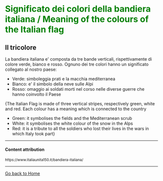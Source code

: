 <h1 style="color:green;"> Significato dei colori della bandiera italiana / Meaning of the colours of the Italian flag </h1>
<h2> Il tricolore </h2>


<p> La bandiera italiana e' composta da tre bande verticali, rispettivamente di colore verde, bianco e rosso. Ognuno dei tre colori hanno un significato collegato al nostro paese: </p>

<ul>
  <li> Verde: simboleggia  prati e la macchia mediterranea </li>
  <li> Bianco: e' il simbolo della neve sulle Alpi </li>
  <li> Rosso: omaggio ai soldati morti nel corso nelle diverse guerre che hanno coinvolto il Paese </li>
</ul>

<p> {The Italian Flag is made of three vertical stripes, respectively green, white and red. Each colour has a meaning which is connected to the country  </p>

<ul>
  <li> Green: it symbolises the fields and the Mediterranean scrub</li>
  <li> White: it symbolises the white colour of the snow in the Alps </li>
  <li> Red: it is a tribute to all the soldiers who lost their lives in the wars in which Italy took part} </li>
</ul>

<hr>

<h4>Content attribution</h4>
<p style="font-size:85%;"> 
https://www.italiaunita150.it/bandiera-italiana/
</p>

<hr>

<p>
<a style="float:right:" href="home.html" class="btn2">Go back to Home </a>
</p>
<div style="clear.both;"> </div>
